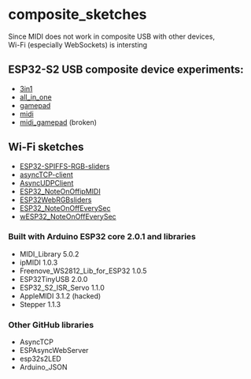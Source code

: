# composite_sketches
Since MIDI does not work in composite USB with other devices,  
Wi-Fi (especially WebSockets) is intersting  
## ESP32-S2 USB composite device experiments:  
- [3in1](3in1)
- [all_in_one](all_in_one)
- [gamepad](gamepad)
- [midi](midi)
- [midi_gamepad](midi_gamepad)   (broken)

## Wi-Fi sketches
- [ESP32-SPIFFS-RGB-sliders](ESP32-SPIFFS-RGB-sliders)
- [asyncTCP-client](asyncTCP-client)
- [AsyncUDPClient](AsyncUDPClient)
- [ESP32_NoteOnOffipMIDI](ESP32_NoteOnOffipMIDI)
- [ESP32WebRGBsliders](ESP32WebRGBsliders)
- [ESP32_NoteOnOffEverySec](ESP32_NoteOnOffEverySec)
- [wESP32_NoteOnOffEverySec](wESP32_NoteOnOffEverySec)

### Built with Arduino ESP32 core 2.0.1 and libraries
-  MIDI_Library 5.0.2
-  ipMIDI 1.0.3
-  Freenove_WS2812_Lib_for_ESP32 1.0.5
-  ESP32TinyUSB 2.0.0
-  ESP32_S2_ISR_Servo 1.1.0
-  AppleMIDI 3.1.2 (hacked)
-  Stepper 1.1.3  

### Other GitHub libraries  
- AsyncTCP
- ESPAsyncWebServer
- esp32s2LED
- Arduino_JSON
